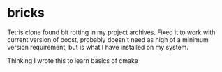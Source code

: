 # bricks
Tetris clone found bit rotting in my project archives. Fixed it to work with current version of boost,
probably doesn't need as high of a minimum version requirement, but is what I have installed on my system.

Thinking I wrote this to learn basics of cmake
